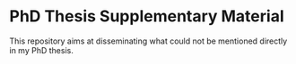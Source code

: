 # PhD Thesis Supplementary Material

This repository aims at disseminating what could not be mentioned directly in my PhD thesis.